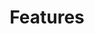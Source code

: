 ---
layout: page
title: Features
menubar: docs_menu
show_sidebar: false
toc: true
hero_image: /img/hero4.png
hero_height: is-medium
hero_darken: true
image: /img/hero4.png
---